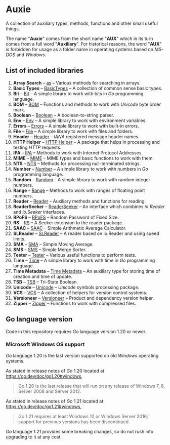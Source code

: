 # Auxie

A collection of auxiliary types, methods, functions and other small useful 
things.  

The name "**Auxie**" comes from the short name "**AUX**" which in its turn comes 
from a full word "**Auxiliary**". For historical reasons, the word "**AUX**" 
is forbidden for usage as a folder name in operating systems based on _MS-DOS_ 
and _Windows_.  

## List of included libraries

1. **Array Search** – [as](as/ReadMe.md) – Various methods for searching in arrays.
2. **Basic Types** – [BasicTypes](BasicTypes/ReadMe.md) – A collection of common sense basic types.
3. **Bit** – [Bit](bit/ReadMe.md) – A simple library to work with bits in _Go_ programming language.
4. **BOM** – [BOM](BOM/ReadMe.md) – Functions and methods to work with _Unicode_ byte order mark.
5. **Boolean** – [Boolean](boolean/ReadMe.md) – A boolean-to-string parser.
6. **Env** – [Env](env/ReadMe.md) – A simple library to work with environment variables.
7. **Errors** – [Errors](errors/ReadMe.md) – A simple library to work with built-in errors.
8. **File** – [File](file/ReadMe.md) – A simple library to work with files and folders.
9. **Header** – [Header](header/ReadMe.md) – _IANA_ registered message header names.
10. **HTTP Helper** – [HTTP Helper](http-helper/ReadMe.md) – A package that helps in processing and testing _HTTP_ requests.
11. **IPA** – [IPA](IPA/ReadMe.md) – Methods to work with Internet Protocol Addresses.
12. **MIME** – [MIME](MIME/ReadMe.md) – MIME types and basic functions to work with them.
13. **NTS** – [NTS](NTS/ReadMe.md) – Methods for processing null-terminated strings.
14. **Number** – [Number](number/ReadMe.md) – A simple library to work with numbers in _Go_ programming language.
15. **Random** – [Random](random/ReadMe.md) – A simple library to work with random integer numbers.
16. **Range** – [Range](range/ReadMe.md) – Methods to work with ranges of floating point numbers.
17. **Reader** – [Reader](reader/ReadMe.md) – Auxiliary methods and functions for reading.
18. **ReaderSeeker** – [ReaderSeeker](ReaderSeeker/ReadMe.md) – An interface which combines _io.Reader_ and _io.Seeker_ interfaces.
19. **RPoFS** – [RPoFS](rpofs/ReadMe.md) – Random Password of Fixed Size.
20. **RS** – [RS](rs/ReadMe.md) – A Seeker extension to the reader package.
21. **SAAC** – [SAAC](SAAC/ReadMe.md) – Simple Arithmetic Average Calculator.
22. **SLReader** – [SLReader](SLReader/ReadMe.md) – A reader based on io.Reader and using speed limits.
23. **SMA** – [SMA](SMA/ReadMe.md) – Simple Moving Average.
24. **SMS** – [SMS](SMS/ReadMe.md) – Simple Merge Sorter.
25. **Tester** – [Tester](tester/ReadMe.md) – Various useful functions to perform tests.
26. **Time** – [Time](time/ReadMe.md) – A simple library to work with time in _Go_ programming language.
27. **Time Metadata** – [Time Metadata](time-metadata/ReadMe.md) – An auxiliary type for storing time of creation and time of update.
28. **TSB** – [TSB](TSB/ReadMe.md) – Tri-State Boolean.
29. **Unicode** – [Unicode](unicode/ReadMe.md) – _Unicode_ symbols processing package.
30. **VCS** – [VCS](VCS/ReadMe.md) – A collection of helpers for version control systems.
31. **Versioneer** – [Versioneer](Versioneer/ReadMe.md) – Product and dependency version helper.
32. **Zipper** – [Zipper](zipper/ReadMe.md) – Functions to work with compressed files.

## Go language version

Code in this repository requires _Go_ language version 1.20 or newer.

### Microsoft Windows OS support

_Go_ language 1.20 is the last version supported on old _Windows_ operating 
systems.

As stated in release notes of _Go_ 1.20 located at 
https://go.dev/doc/go1.20#windows, 
> Go 1.20 is the last release that will run on any release of Windows 7, 8, 
> Server 2008 and Server 2012.

As stated in release notes of _Go_ 1.21 located at 
https://go.dev/doc/go1.21#windows,
> Go 1.21 requires at least Windows 10 or Windows Server 2016; support for 
> previous versions has been discontinued.

_Go_ language 1.21 provides some breaking changes, so do not rush into upgrading 
to it at any cost.
